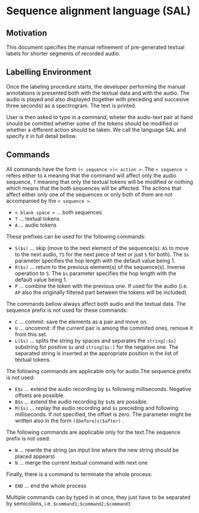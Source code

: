 # Sequence alignment language (SAL)

## Motivation

This document specifies the manual refinement of pre-generated textual labels for shorter segments of recorded audio. 

## Labelling Environment

Once the labeling procedure starts, the developer performing the manual annotations is presented both with the textual data and with the audio. The audio is played and also displayed (together with preceding and succesive three seconds) as a spectrogram. The text is printed.

User is then asked to type in a command, wheter the audio-text pair at hand should be comitted whether some of the tokens should be modified or whether a different action should be taken. We call the language SAL and specify it in full detail bellow. 

## Commands

All commands have the form `(< sequence >)< action >`. The `< sequence >` refers either to `A` meaning that the command will affect only the audio sequence, `T` meaning that only the textual tokens will be modified or nothing which means that the both sequences will be affected. The actions that affect either only one of the sequences or only both of them are not accompanied  by the `< sequence >`.

* `< blank space >` ... both sequences
* `T` ... textual tokens
* `A` ... audio tokens


These prefixes can be used for the following commands:

* `S($s)` ... skip (move to the next element of the sequence(s): `AS` to move to the next audio, `TS` for the next piece of text or just `S` for both). The `$s` parameter specifies the hop length with the default value being 1.
* `R($s)` ... return to the previous element(s) of the sequence(s). Inverse operation to `S`. The `$s` parameter specifies the hop length with the default value being 1.
* `P` ... combine the token with the previous one. If used for the audio (i.e. `AP` also the originally filtered part between the tokens will be included)  


The commands bellow always affect both audio and the textual data. The sequence prefix is not used for these commands:

* `C` ... commit: save the elements as a pair and move on. 
* `U` ... uncommit: if the current pair is among the commited ones, remove it from this set.
* `L($s)` ... splits the string by spaces and separates the `string[:$s]` substring for positive `$s` and `string[$s:]` for the negative one. The separated string is inserted at the appropriate position in the list of textual tokens.

The following commands are applicable only for audio.The sequence prefix is not used:

* `E$s` ... extend the audio recording by `$s` following milliseconds. Negative offsets are possible.
* `B$s` ... extend the audio recording by `$s`ts are possible.
* `M($s)` ... replay the audio recording and `$s` preceding and following milliseconds. If not specified, the offset is zero. The parameter might be written also in the form `($before)s($after)` .

The following commands are applicable only for the text.The sequence prefix is not used:

* `W` ... rewrite the string (an input line where the new string should be placed appears)
* `N` ... merge the current textual command with next one

Finally, there is a command to terminate the whole process:

* `END` ... end the whole process

Multiple commands can by typed in at once, they just have to be separated by semicolons, i.e. `$command1;$command2;$command3`